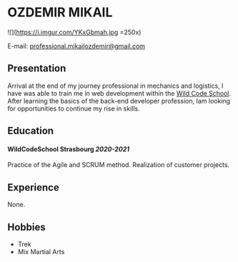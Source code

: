 # OZDEMIR MIKAIL
![](https://i.imgur.com/YKxGbmah.jpg =250x)

E-mail: professional.mikailozdemir@gmail.com

## Presentation

Arrival at the end of my journey
professional in mechanics and logistics, I have
was able to train me in web development within
the [Wild Code School](https://www.wildcodeschool.com/fr-FR).
After learning the basics of the 
back-end developer profession, Iam looking for
opportunities to continue my rise in skills.

## Education

#### WildCodeSchool Strasbourg _2020-2021_ 
Practice of the Agile and SCRUM method.
Realization of customer projects.

## Experience
None.

## Hobbies
 - Trek
 - Mix Martial Arts
